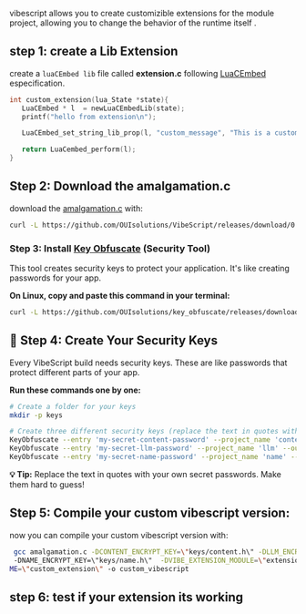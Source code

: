 
vibescript allows you to create customizible extensions for the module project, allowing you 
to change the behavior of the runtime itself .

## step 1: create a Lib Extension
 create a `luaCEmbed lib` file called **extension.c** following [LuaCEmbed](https://github.com/OUIsolutions/LuaCEmbed.git) especification.

 ```c
 int custom_extension(lua_State *state){
    LuaCEmbed * l  = newLuaCEmbedLib(state);
    printf("hello from extension\n");

    LuaCEmbed_set_string_lib_prop(l, "custom_message", "This is a custom message from custom_extension");

    return LuaCembed_perform(l);
}
 ```

## Step 2: Download the **amalgamation.c** 
download the [amalgamation.c](https://github.com/OUIsolutions/VibeScript/releases/download/0.9.0/amalgamation.c) with:

```bash
curl -L https://github.com/OUIsolutions/VibeScript/releases/download/0.9.0/amalgamation.c -o amalgamation.c
```


### Step 3: Install [Key Obfuscate](https://github.com/OUIsolutions/key_obfuscate) (Security Tool)
This tool creates security keys to protect your application. It's like creating passwords for your app.

**On Linux, copy and paste this command in your terminal:**
```bash
curl -L https://github.com/OUIsolutions/key_obfuscate/releases/download/0.0.1/KeyObfuscate.out -o KeyObfuscate && sudo chmod +x KeyObfuscate && sudo mv KeyObfuscate /bin/KeyObfuscate
```


## 🔐 Step 4: Create Your Security Keys

Every VibeScript build needs security keys. These are like passwords that protect different parts of your app.

**Run these commands one by one:**

```bash
# Create a folder for your keys
mkdir -p keys

# Create three different security keys (replace the text in quotes with your own passwords)
KeyObfuscate --entry 'my-secret-content-password' --project_name 'content' --output 'keys/content.h'
KeyObfuscate --entry 'my-secret-llm-password' --project_name 'llm' --output 'keys/llm.h'  
KeyObfuscate --entry 'my-secret-name-password' --project_name 'name' --output 'keys/name.h'
```

**💡 Tip:** Replace the text in quotes with your own secret passwords. Make them hard to guess!


## Step 5: Compile your custom vibescript version:
now you can compile your custom vibescript version with:

```bash
 gcc amalgamation.c -DCONTENT_ENCRYPT_KEY=\"keys/content.h\" -DLLM_ENCRYPT_KEY=\"keys/llm.h\"
 -DNAME_ENCRYPT_KEY=\"keys/name.h\"  -DVIBE_EXTENSION_MODULE=\"extension.c\" -DVIBE_EXTENSION_FUNC=custom_extension -DVIBE_EXTENSION_LIB_NA
ME=\"custom_extension\" -o custom_vibescript
```
## step 6: test if your extension its working